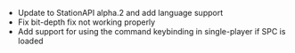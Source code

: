 - Update to StationAPI alpha.2 and add language support
- Fix bit-depth fix not working properly
- Add support for using the command keybinding in single-player if SPC is loaded